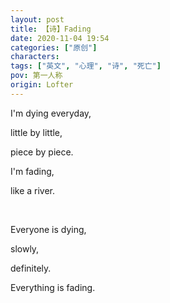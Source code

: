 ```yaml
---
layout: post
title: 【诗】Fading
date: 2020-11-04 19:54
categories: ["原创"]
characters: 
tags: ["英文", "心理", "诗", "死亡"]
pov: 第一人称
origin: Lofter
---
```


I'm dying everyday,

little by little,

piece by piece.

I'm fading, 

like a river.

<br>

Everyone is dying, 

slowly, 

definitely.

Everything is fading.